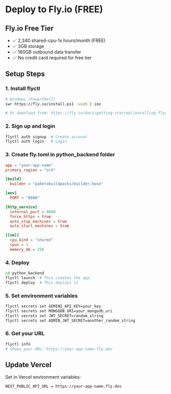# Deploy to Fly.io (FREE)

## Fly.io Free Tier
- ✅ 2,340 shared-cpu-1x hours/month (FREE)
- ✅ 3GB storage
- ✅ 160GB outbound data transfer
- ✅ No credit card required for free tier

## Setup Steps

### 1. Install flyctl
```bash
# Windows (PowerShell)
iwr https://fly.io/install.ps1 -useb | iex

# Or download from: https://fly.io/docs/getting-started/installing-flyctl/
```

### 2. Sign up and login
```bash
flyctl auth signup  # Create account
flyctl auth login   # Login
```

### 3. Create fly.toml in python_backend folder
```toml
app = "your-app-name"
primary_region = "ord"

[build]
  builder = "paketobuildpacks/builder:base"

[env]
  PORT = "8080"

[http_service]
  internal_port = 8080
  force_https = true
  auto_stop_machines = true
  auto_start_machines = true

[[vm]]
  cpu_kind = "shared"
  cpus = 1
  memory_mb = 256
```

### 4. Deploy
```bash
cd python_backend
flyctl launch  # This creates the app
flyctl deploy  # This deploys it
```

### 5. Set environment variables
```bash
flyctl secrets set GEMINI_API_KEY=your_key
flyctl secrets set MONGODB_URI=your_mongodb_uri
flyctl secrets set JWT_SECRET=random_string
flyctl secrets set ADMIN_JWT_SECRET=another_random_string
```

### 6. Get your URL
```bash
flyctl info
# Shows your URL: https://your-app-name.fly.dev
```

## Update Vercel
Set in Vercel environment variables:
```
NEXT_PUBLIC_API_URL = https://your-app-name.fly.dev
``` 